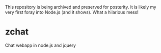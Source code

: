 This repository is being archived and preserved for posterity. It is likely my very first foray into Node.js (and it shows). What a hilarious mess!

# zchat
Chat webapp in node.js and jquery
